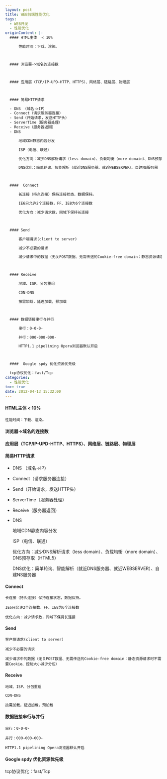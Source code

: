 ```yaml
---
layout: post
title: WEB前端性能优化
tags:
  - WEB开发
  - 性能优化
originContent: |-
  #### HTML主体  < 10%

      性能时间：下载、渲染。



  #### 浏览器->域名的连接数



  #### 应用层（TCP/IP-UPD-HTTP、HTTPS）、网络层、链路层、物理层



  #### 简易HTTP请求

  - DNS （域名->IP）
  - Connect（请求服务器连接）
  - Send（开始请求，发送HTTP头）
  - ServerTime（服务器处理）
  - Receive（服务器返回）
  - DNS

      地域CDN静态内容分发

      ISP（电信、联通）

      优化方向：减少DNS解析请求（less domain）、负载均衡（more domain）、DNS预存取（HTML5）

      DNS优化：简单轮询、智能解析（就近DNS服务器、就近WEBSERVER）、自建NS服务器



  ####  Connect

      长连接（持久连接）保持连接状态，数据保持。

      IE6只允许2个连接数，FF、IE8为6个连接数

      优化方向：减少请求数，同域下保持长连接



  #### Send

      客户端请求(client to server)

      减少不必要的请求

      减少请求中的数据（无关POST数据、无需传送的Cookie-free domain：静态资源请求时不需要Cookie、控制大小减少分包）



  #### Receive

      地域、ISP、分包重组

      CDN-DNS

      按需加载，延迟加载，预加载



  #### 数据链接串行与并行

      串行：0-0-0-

      并行：000-000-000-

      HTTP1.1 pipelining Opera浏览器默认开启



  ####  Google spdy 优化资源优先级

  tcp协议优化：fast/Tcp
categories:
  - 性能优化
toc: true
date: 2012-04-13 15:32:00
---
```


#### HTML主体  < 10%

    性能时间：下载、渲染。



#### 浏览器->域名的连接数



#### 应用层（TCP/IP-UPD-HTTP、HTTPS）、网络层、链路层、物理层



#### 简易HTTP请求

- DNS （域名->IP）
- Connect（请求服务器连接）
- Send（开始请求，发送HTTP头）
- ServerTime（服务器处理）
- Receive（服务器返回）
- DNS

    地域CDN静态内容分发

    ISP（电信、联通）

    优化方向：减少DNS解析请求（less domain）、负载均衡（more domain）、DNS预存取（HTML5）

    DNS优化：简单轮询、智能解析（就近DNS服务器、就近WEBSERVER）、自建NS服务器



####  Connect

    长连接（持久连接）保持连接状态，数据保持。

    IE6只允许2个连接数，FF、IE8为6个连接数

    优化方向：减少请求数，同域下保持长连接



#### Send

    客户端请求(client to server)

    减少不必要的请求

    减少请求中的数据（无关POST数据、无需传送的Cookie-free domain：静态资源请求时不需要Cookie、控制大小减少分包）



#### Receive

    地域、ISP、分包重组

    CDN-DNS

    按需加载，延迟加载，预加载



#### 数据链接串行与并行

    串行：0-0-0-

    并行：000-000-000-

    HTTP1.1 pipelining Opera浏览器默认开启



####  Google spdy 优化资源优先级

tcp协议优化：fast/Tcp